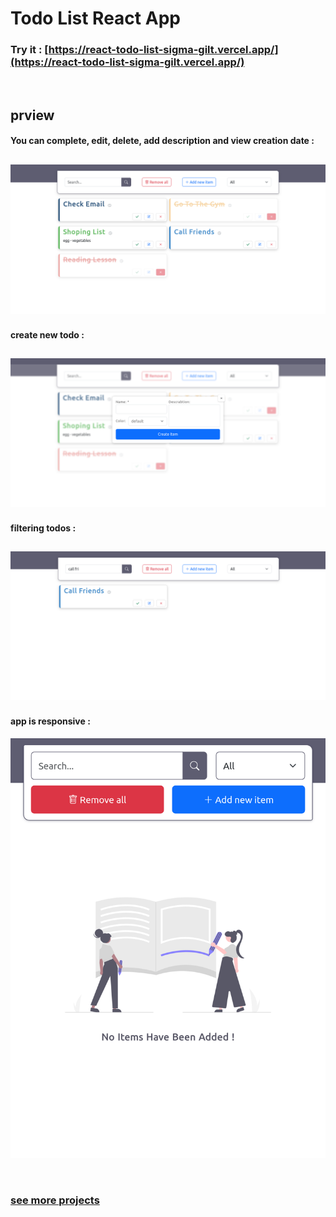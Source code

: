 # Todo List React App

### Try it : [https://react-todo-list-sigma-gilt.vercel.app/](https://react-todo-list-sigma-gilt.vercel.app/)

<br/>

## prview

#### You can complete, edit, delete, add description and  view creation date :

![prview](Screenshots/Screenshot1.png)
---
#### create new todo :

![prview](Screenshots/create.png)
---
#### filtering todos :

![prview](Screenshots/filter.png)
---
#### app is responsive :

![prview](Screenshots/responsive.png)

<br/>

### [see more projects](https://github.com/amirhosein06?tab=repositories)